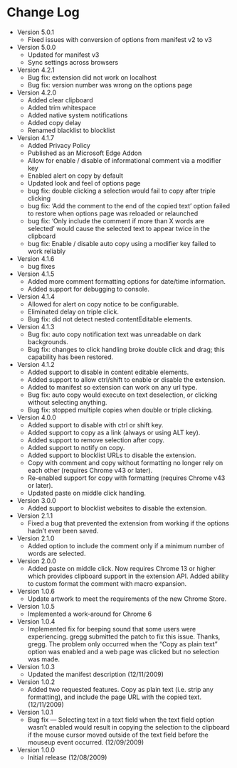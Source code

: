 # Change Log
- Version 5.0.1
  - Fixed issues with conversion of options from manifest v2 to v3
- Version 5.0.0
  - Updated for manifest v3
  - Sync settings across browsers
- Version 4.2.1
  - Bug fix: extension did not work on localhost
  - Bug fix: version number was wrong on the options page
- Version 4.2.0
  - Added clear clipboard
  - Added trim whitespace
  - Added native system notifications
  - Added copy delay
  - Renamed blacklist to blocklist
- Version 4.1.7
  - Added Privacy Policy
  - Published as an Microsoft Edge Addon
  - Allow for enable / disable of informational comment via a modifier key
  - Enabled alert on copy by default
  - Updated look and feel of options page
  - bug fix: double clicking a selection would fail to copy after triple clicking
  - bug fix: ‘Add the comment to the end of the copied text’ option failed to restore when options page was reloaded or relaunched
  - bug fix: ‘Only include the comment if more than X words are selected’ would cause the selected text to appear twice in the clipboard
  - bug fix: Enable / disable auto copy using a modifier key failed to work reliably
- Version 4.1.6
  - bug fixes
- Version 4.1.5
  - Added more comment formatting options for date/time information.
  - Added support for debugging to console.
- Version 4.1.4
  - Allowed for alert on copy notice to be configurable.
  - Eliminated delay on triple click.
  - Bug fix: did not detect nested contentEditable elements.
- Version 4.1.3
  - Bug fix: auto copy notification text was unreadable on dark backgrounds.
  - Bug fix: changes to click handling broke double click and drag; this capability has been restored.
- Version 4.1.2
  - Added support to disable in content editable elements.
  - Added support to allow ctrl/shift to enable or disable the extension.
  - Added to manifest so extension can work on any url type.
  - Bug fix: auto copy would execute on text deselection, or clicking without selecting anything.
  - Bug fix: stopped multiple copies when double or triple clicking.
- Version 4.0.0
  - Added support to disable with ctrl or shift key.
  - Added support to copy as a link (always or using ALT key).
  - Added support to remove selection after copy.
  - Added support to notify on copy.
  - Added support to blocklist URLs to disable the extension.
  - Copy with comment and copy without formatting no longer rely on each other (requires Chrome v43 or later).
  - Re-enabled support for copy with formatting (requires Chrome v43 or later).
  - Updated paste on middle click handling.
- Version 3.0.0
  - Added support to blocklist websites to disable the extension.
- Version 2.1.1
  - Fixed a bug that prevented the extension from working if the options hadn’t ever been saved.
- Version 2.1.0
  - Added option to include the comment only if a minimum number of words are selected.
- Version 2.0.0
  - Added paste on middle click. Now requires Chrome 13 or higher which provides clipboard support in the extension API. Added ability to custom format the comment with macro expansion.
- Version 1.0.6
  - Update artwork to meet the requirements of the new Chrome Store.
- Version 1.0.5
  - Implemented a work-around for Chrome 6
- Version 1.0.4
  - Implemented fix for beeping sound that some users were experiencing. gregg submitted the patch to fix this issue. Thanks, gregg. The problem only occurred when the “Copy as plain text” option was enabled and a web page was clicked but no selection was made.
- Version 1.0.3
  - Updated the manifest description (12/11/2009)
- Version 1.0.2
  - Added two requested features. Copy as plain text (i.e. strip any formatting), and include the page URL with the copied text. (12/11/2009)
- Version 1.0.1
  - Bug fix — Selecting text in a text field when the text field option wasn’t enabled would result in copying the selection to the clipboard if the mouse cursor moved outside of the text field before the mouseup event occurred. (12/09/2009)
- Version 1.0.0
  - Initial release (12/08/2009)
